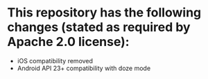 # This repository has the following changes (stated as required by Apache 2.0 license):

- iOS compatibility removed
- Android API 23+ compatibility with doze mode